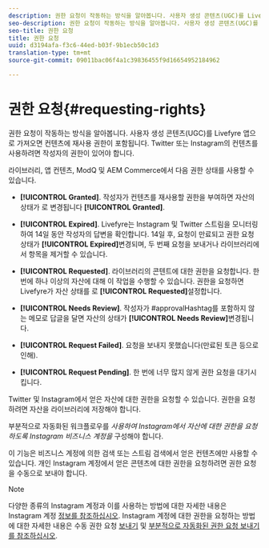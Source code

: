 ```yaml
---
description: 권한 요청이 작동하는 방식을 알아봅니다. 사용자 생성 콘텐츠(UGC)를 Livefyre 앱으로 가져오면 컨텐츠에 재사용 권한이 포함됩니다. Twitter 또는 Instagram의 컨텐츠를 사용하려면 작성자의 권한이 있어야 합니다.
seo-description: 권한 요청이 작동하는 방식을 알아봅니다. 사용자 생성 콘텐츠(UGC)를 Livefyre 앱으로 가져오면 컨텐츠에 재사용 권한이 포함됩니다. Twitter 또는 Instagram의 컨텐츠를 사용하려면 작성자의 권한이 있어야 합니다.
seo-title: 권한 요청
title: 권한 요청
uuid: d3194afa-f3c6-44ed-b03f-9b1ecb50c1d3
translation-type: tm+mt
source-git-commit: 09011bac06f4a1c39836455f9d16654952184962

---
```



# 권한 요청{#requesting-rights}

권한 요청이 작동하는 방식을 알아봅니다. 사용자 생성 콘텐츠(UGC)를 Livefyre 앱으로 가져오면 컨텐츠에 재사용 권한이 포함됩니다. Twitter 또는 Instagram의 컨텐츠를 사용하려면 작성자의 권한이 있어야 합니다.

라이브러리, 앱 컨텐츠, ModQ 및 AEM Commerce에서 다음 권한 상태를 사용할 수 있습니다.

* **[!UICONTROL Granted]**. 작성자가 컨텐츠를 재사용할 권한을 부여하면 자산의 상태가 로 변경됩니다 **[!UICONTROL Granted]**.

* **[!UICONTROL Expired]**. Livefyre는 Instagram 및 Twitter 스트림을 모니터링하여 14일 동안 작성자의 답변을 확인합니다. 14일 후, 요청이 만료되고 권한 요청 상태가 **[!UICONTROL Expired]**&#x200B;변경되며, 두 번째 요청을 보내거나 라이브러리에서 항목을 제거할 수 있습니다.
* **[!UICONTROL Requested]**. 라이브러리의 콘텐트에 대한 권한을 요청합니다. 한 번에 하나 이상의 자산에 대해 이 작업을 수행할 수 있습니다. 권한을 요청하면 Livefyre가 자산 상태를 로 **[!UICONTROL Requested]**&#x200B;설정합니다.
* **[!UICONTROL Needs Review]**. 작성자가 #approvalHashtag를 포함하지 않는 메모로 답글을 달면 자산의 상태가 **[!UICONTROL Needs Review]**&#x200B;변경됩니다.

* **[!UICONTROL Request Failed]**. 요청을 보내지 못했습니다(만료된 토큰 등으로 인해).
* **[!UICONTROL Request Pending]**. 한 번에 너무 많지 않게 권한 요청을 대기시킵니다.

Twitter 및 Instagram에서 얻은 자산에 대한 권한을 요청할 수 있습니다. 권한을 요청하려면 자산을 라이브러리에 저장해야 합니다.

부분적으로 자동화된 워크플로우를 *사용하여 Instagram에서 자산에 대한 권한을 요청하도록 Instagram 비즈니스 계정을* 구성해야 합니다.

이 기능은 비즈니스 계정에 의한 검색 또는 스트림 검색에서 얻은 컨텐츠에만 사용할 수 있습니다. 개인 Instagram 계정에서 얻은 콘텐츠에 대한 권한을 요청하려면 권한 요청을 수동으로 보내야 합니다.

>[!NOTE]
>
>다양한 종류의 Instagram 계정과 이를 사용하는 방법에 대한 자세한 내용은 Instagram 계정 [정보를 참조하십시오](/help/using/c-users-creating-accounts-with-studio-access/t-configure-social-accout-instagram/c-about-instagram-accounts.md#c_about_instagram_accounts). Instagram 계정에 대한 권한을 요청하는 방법에 대한 자세한 내용은 수동 권한 요청 [보내기](/help/using/c-how-requesting-rights-works/c-send-instagram-manual-rights-request.md#c_send_instagram_manual_rights_request) 및 [부분적으로 자동화된 권한 요청 보내기를 참조하십시오](/help/using/c-how-requesting-rights-works/c-send-an-instagram-rights-request-from-the-library.md#c_send_an_instagram_rights_request_from_the_library).

